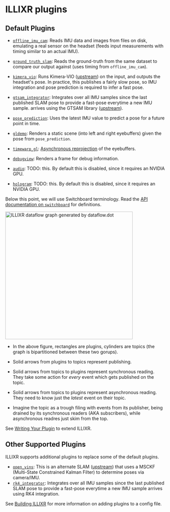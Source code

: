# ILLIXR plugins

## Default Plugins

- [`offline_imu_cam`][5]: Reads IMU data and images from files on disk, emulating a real sensor on the
  headset (feeds input measurements with timing similar to an actual IMU).

- [`ground_truth_slam`][6]: Reads the ground-truth from the same dataset to compare our output against
  (uses timing from `offline_imu_cam`).

- [`kimera_vio`][13]: Runs Kimera-VIO ([upstream][1]) on the input, and outputs the headset's pose. In practice, this
  publishes a fairly slow pose, so IMU integration and pose prediction is required to infer a fast pose.

- [`gtsam_integrator`][15]: Integrates over all IMU samples since the last published SLAM pose to provide a fast-pose everytime a new IMU sample.
  arrives using the GTSAM library ([upstream][14]). 

- [`pose_prediction`][18]: Uses the latest IMU value to predict a pose for a future point in time.

- [`gldemo`][8]: Renders a static scene (into left and right eyebuffers) given the pose from `pose_prediction`.

- [`timewarp_gl`][9]: [Asynchronous reprojection][2] of the eyebuffers.

- [`debugview`][10]: Renders a frame for debug information.

- [`audio`][11]: TODO: this. By default this is disabled, since it requires an NVIDIA GPU.

- [`hologram`][12]: TODO: this. By default this is disabled, since it requires an NVIDIA GPU.

Below this point, we will use Switchboard terminology. Read the [API documentation on `switchboard`][3] for definitions.

<img src="../dataflow.dot.png" alt ="ILLIXR dataflow graph generated by dataflow.dot" style="width: 400px;"/>

- In the above figure, rectangles are plugins, cylinders are topics (the graph is bipartitioned
  between these two gorups).

- Solid arrows from plugins to topics represent publishing.

- Solid arrows from topics to plugins represent synchronous reading. They take some action for
  _every_ event which gets published on the topic.

- Solid arrows from topics to plugins represent asynchronous reading. They need to know just the
  _latest_ event on their topic.

- Imagine the topic as a trough filing with events from its publisher, being drained by its
  synchronous readers (AKA subscribers), while asynchronous readres just skim from the top.

See [Writing Your Plugin][4] to extend ILLIXR.

## Other Supported Plugins
ILLIXR supports additional plugins to replace some of the default plugins.

- [`open_vins`][7]: This is an alternate SLAM ([upstream][19]) that uses a MSCKF (Multi-State Constrained Kalman Filter) to determine poses via camera/IMU.
- [`rk4_integrator`][16]: Integrates over all IMU samples since the last published SLAM pose to provide a fast-pose everytime a new IMU sample arrives using RK4 integration.

See [Building ILLIXR][4] for more information on adding plugins to a config file.

[1]: https://github.com/MIT-SPARK/Kimera-VIO
[2]: https://en.wikipedia.org/wiki/Asynchronous_reprojection
[3]: https://illixr.github.io/ILLIXR/api/html/classILLIXR_1_1switchboard.html
[4]: writing_your_plugin.md
[5]: https://github.com/ILLIXR/ILLIXR/tree/master/offline_imu_cam
[6]: https://github.com/ILLIXR/ILLIXR/tree/master/ground_truth_slam
[7]: https://github.com/ILLIXR/open_vins/
[8]: https://github.com/ILLIXR/ILLIXR/tree/master/gldemo
[9]: https://github.com/ILLIXR/ILLIXR/tree/master/timewarp_gl
[10]: https://github.com/ILLIXR/ILLIXR/tree/master/debugview
[11]: https://github.com/ILLIXR/audio_pipeline/tree/illixr-integration
[12]: https://github.com/ILLIXR/HOTlab/tree/illixr-integration
[13]: https://github.com/ILLIXR/Kimera-VIO
[14]: https://gtsam.org/
[15]: https://github.com/ILLIXR/ILLIXR/tree/master/gtsam_integrator
[16]: https://github.com/ILLIXR/ILLIXR/tree/master/rk4_integrator
[17]: building_illixr.md
[18]: https://github.com/ILLIXR/ILLIXR/tree/master/pose_prediction
[19]: https://docs.openvins.com/

